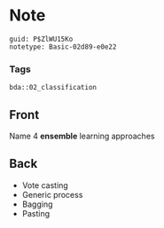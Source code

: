 # Note
```
guid: P$ZlWU15Ko
notetype: Basic-02d89-e0e22
```

### Tags
```
bda::02_classification
```

## Front
Name 4 <b>ensemble</b> learning approaches

## Back
<ul>
  <li>Vote casting
  <li>Generic process
  <li>Bagging
  <li>Pasting
</ul>
